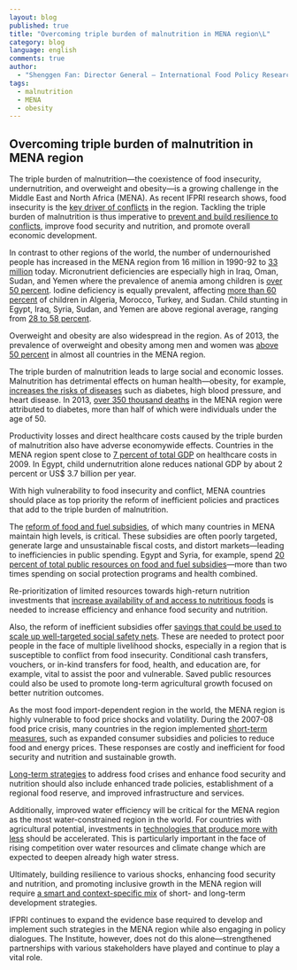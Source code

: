 ```yaml
---
layout: blog
published: true
title: "Overcoming triple burden of malnutrition in MENA region\L"
category: blog
language: english
comments: true
author: 
  - "Shenggen Fan: Director General – International Food Policy Research Institute"
tags: 
  - malnutrition
  - MENA
  - obesity
---
```


## Overcoming triple burden of malnutrition in MENA region

The triple burden of malnutrition—the coexistence of food insecurity, undernutrition, and overweight and obesity—is a growing challenge in the Middle East and North Africa (MENA). As recent IFPRI research shows, food insecurity is the [key driver of conflicts](http://www.sciencedirect.com/science/article/pii/S0306919214000074) in the region. Tackling the triple burden of malnutrition is thus imperative to [prevent and build resilience to conflicts](http://www.ifpri.org/publication/building-resilience-conflict-through-food-security-policies-and-programs), improve food security and nutrition, and promote overall economic development. 

In contrast to other regions of the world, the number of undernourished people has increased in the MENA region from 16 million in 1990-92 to [33 million](http://www.fao.org/3/a-i4030e.pdf) today. Micronutrient deficiencies are especially high in Iraq, Oman, Sudan, and Yemen where the prevalence of anemia among children is [over 50 percent](http://www.fao.org/docrep/018/i3300e/i3300e07.pdf). Iodine deficiency is equally prevalent, affecting [more than 60 percent](http://www.fao.org/docrep/018/i3300e/i3300e07.pdf) of children in Algeria, Morocco, Turkey, and Sudan. Child stunting in Egypt, Iraq, Syria, Sudan, and Yemen are above regional average, ranging from [28 to 58 percent](http://www.fao.org/docrep/018/i3300e/i3300e07.pdf).

Overweight and obesity are also widespread in the region. As of 2013, the prevalence of overweight and obesity among men and women was [above 50 percent](http://www.thelancet.com/journals/lancet/article/PIIS0140-6736(14)60460-8/abstract) in almost all countries in the MENA region.

The triple burden of malnutrition leads to large social and economic losses. Malnutrition has detrimental effects on human health—obesity, for example, [increases the risks of diseases](http://www.thelancet.com/journals/lancet/article/PIIS0140-6736(14)60460-8/abstract) such as diabetes, high blood pressure, and heart disease. In 2013, [over 350 thousand deaths](http://www.idf.org/sites/default/files/DA6_Regional_factsheets_0.pdf) in the MENA region were attributed to diabetes, more than half of which were individuals under the age of 50. 

Productivity losses and direct healthcare costs caused by the triple burden of malnutrition also have adverse economywide effects. Countries in the MENA region spent close to [7 percent of total GDP](http://www.hindawi.com/journals/jobe/2011/686430/) on healthcare costs in 2009. In Egypt, child undernutrition alone reduces national GDP by about 2 percent or US$ 3.7 billion per year.

With high vulnerability to food insecurity and conflict, MENA countries should place as top priority the reform of inefficient policies and practices that add to the triple burden of malnutrition. 

The [reform of food and fuel subsidies](http://www.ifpri.org/publication/beyond-arab-awakening), of which many countries in MENA maintain high levels, is critical. These subsidies are often poorly targeted, generate large and unsustainable fiscal costs, and distort markets—leading to inefficiencies in public spending. Egypt and Syria, for example, spend [20 percent of total public resources on food and fuel subsidies](http://www.ifpri.org/publication/beyond-arab-awakening)—more than two times spending on social protection programs and health combined. 

Re-prioritization of limited resources towards high-return nutrition investments that [increase availability of and access to nutritious foods](http://www.ifpri.org/publication/value-chains-nutrition) is needed to increase efficiency and enhance food security and nutrition. 

Also, the reform of inefficient subsidies offer [savings that could be used to scale up well-targeted social safety nets](http://www.ifpri.org/sites/default/files/publications/ifpriwfppn_egypt.pdf). These are needed to protect poor people in the face of multiple livelihood shocks, especially in a region that is susceptible to conflict from food insecurity. Conditional cash transfers, vouchers, or in-kind transfers for food, health, and education are, for example, vital to assist the poor and vulnerable. Saved public resources could also be used to promote long-term agricultural growth focused on better nutrition outcomes.

As the most food import-dependent region in the world, the MENA region is highly vulnerable to food price shocks and volatility. During the 2007-08 food price crisis, many countries in the region implemented [short-term measures](http://www.ifpri.org/publication/economics-arab-awakening), such as expanded consumer subsidies and policies to reduce food and energy prices. These responses are costly and inefficient for food security and nutrition and sustainable growth. 

[Long-term strategies](http://www.ifpri.org/publication/economics-arab-awakening) to address food crises and enhance food security and nutrition should also include enhanced trade policies, establishment of a regional food reserve, and improved infrastructure and services. 

Additionally, improved water efficiency will be critical for the MENA region as the most water-constrained region in the world. For countries with agricultural potential, investments in [technologies that produce more with less](http://www.ifpri.org/publication/food-security-world-natural-resource-scarcity) should be accelerated. This is particularly important in the face of rising competition over water resources and climate change which are expected to deepen already high water stress. 

Ultimately, building resilience to various shocks, enhancing food security and nutrition, and promoting inclusive growth in the MENA region will require [a smart and context-specific mix](http://www.ifpri.org/pressrelease/joint-workshop-discuss-enhancing-resilience-conflict-arab-countries-context-food-securi) of short- and long-term development strategies.

IFPRI continues to expand the evidence base required to develop and implement such strategies in the MENA region while also engaging in policy dialogues. The Institute, however, does not do this alone—strengthened partnerships with various stakeholders have played and continue to play a vital role.
